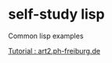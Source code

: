 # self-study lisp

Common lisp examples

[Tutorial : art2.ph-freiburg.de](http://art2.ph-freiburg.de/Lisp-Cours)
